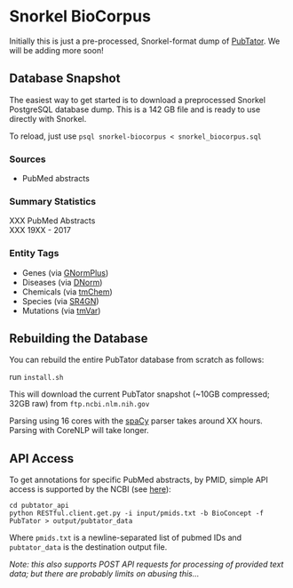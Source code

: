 # Snorkel BioCorpus

Initially this is just a pre-processed, Snorkel-format dump of [PubTator](https://www.ncbi.nlm.nih.gov/CBBresearch/Lu/Demo/PubTator/). 
We will be adding more soon!

## Database Snapshot

The easiest way to get started is to download a preprocessed Snorkel PostgreSQL database dump. This is a 142 GB file and is ready to use directly with Snorkel. 

To reload, just use `psql snorkel-biocorpus < snorkel_biocorpus.sql`

### Sources
* PubMed abstracts

### Summary Statistics

XXX PubMed Abstracts  
XXX 19XX - 2017

### Entity Tags
* Genes (via [GNormPlus](http://www.ncbi.nlm.nih.gov/CBBresearch/Lu/Demo/GNormPlus/))
* Diseases (via [DNorm](http://www.ncbi.nlm.nih.gov/CBBresearch/Lu/Demo/DNorm/))
* Chemicals (via [tmChem](http://www.ncbi.nlm.nih.gov/CBBresearch/Lu/Demo/tmChem/))
* Species (via [SR4GN](http://www.ncbi.nlm.nih.gov/CBBresearch/Lu/downloads/SR4GN/))
* Mutations (via [tmVar](http://www.ncbi.nlm.nih.gov/CBBresearch/Lu/pub/tmVar/))


## Rebuilding the Database
You can rebuild the entire PubTator database from scratch as follows:

run `install.sh`

This will download the current PubTator snapshot (~10GB compressed; 32GB raw) from `ftp.ncbi.nlm.nih.gov`

Parsing using 16 cores with the [spaCy]() parser takes around XX hours. Parsing with CoreNLP will take longer. 


## API Access
To get annotations for specific PubMed abstracts, by PMID, simple API access is supported by the NCBI (see [here](https://www.ncbi.nlm.nih.gov/CBBresearch/Lu/Demo/tmTools/#RESTfulIntroduction)):
```
cd pubtator_api
python RESTful.client.get.py -i input/pmids.txt -b BioConcept -f PubTator > output/pubtator_data
```
Where `pmids.txt` is a newline-separated list of pubmed IDs and `pubtator_data` is the destination output file.

_Note: this also supports POST API requests for processing of provided text data; but there are probably limits on abusing this..._
